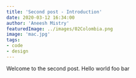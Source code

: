 ```yaml
---
title: 'Second post - Introduction'
date: 2020-03-12 16:34:00
author: 'Aneesh Mistry'
featuredImage: ../images/02Colombia.png
image: 'mac.jpg'
tags:
- code
- design
---
```


Welcome to the second post. Hello world foo bar